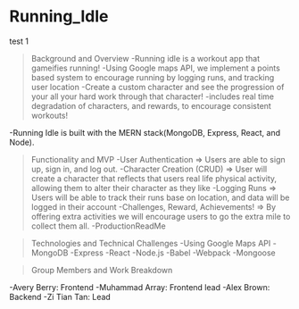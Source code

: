 # Running_Idle
test 1



>Background and Overview
 -Running idle is a workout app that gameifies running! 
 -Using Google maps API, we implement a points based system to encourage running by logging runs, and tracking user location
 -Create a custom character and see the progression of your all your hard work through that character!
 -includes real time degradation of characters, and rewards, to encourage consistent workouts! 
 
 -Running Idle is built with the MERN stack(MongoDB, Express, React, and Node).


>Functionality and MVP
 -User Authentication => Users are able to sign up, sign in, and log out.
 -Character Creation (CRUD) => User will create a character that reflects that users real life physical activity, allowing them to alter their character as they like
 -Logging Runs => Users will be able to track their runs base on location, and data will be logged in their account
 -Challenges, Reward, Achievements! => By offering extra activities we will encourage users to go the extra mile to collect them all.
 -ProductionReadMe

>Technologies and Technical Challenges
    -Using Google Maps API 
    -MongoDB
    -Express
    -React
    -Node.js
    -Babel
    -Webpack
    -Mongoose

>Group Members and Work Breakdown

 -Avery Berry: Frontend 
 -Muhammad Array: Frontend lead
 -Alex Brown: Backend 
 -Zi Tian Tan: Lead